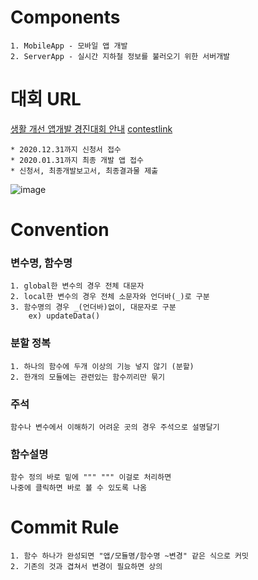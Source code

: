# Components
    1. MobileApp - 모바일 앱 개발
    2. ServerApp - 실시간 지하철 정보를 불러오기 위한 서버개발

# 대회 URL
[생활 개선 앱개발 경진대회 안내](contestlink)
[contestlink](https://www.skku.edu/skku/campus/skk_comm/notice01.do?mode=view&articleNo=87141&article.offset=10&articleLimit=10, "go link")

    * 2020.12.31까지 신청서 접수
    * 2020.01.31까지 최종 개발 앱 접수
    * 신청서, 최종개발보고서, 최종결과물 제출
![image](https://user-images.githubusercontent.com/50725139/103212324-d03e8600-494d-11eb-9a24-fa8e7081bd10.jpeg)


# Convention
### 변수명, 함수명
    1. global한 변수의 경우 전체 대문자
    2. local한 변수의 경우 전체 소문자와 언더바(_)로 구분
    3. 함수명의 경우 _(언더바)없이, 대문자로 구분
        ex) updateData()

### 분할 정복
    1. 하나의 함수에 두개 이상의 기능 넣지 않기 (분할)
    2. 한개의 모듈에는 관련있는 함수끼리만 묶기

### 주석
    함수나 변수에서 이해하기 어려운 곳의 경우 주석으로 설명달기

### 함수설명
    함수 정의 바로 밑에 """ """ 이걸로 처리하면
    나중에 클릭하면 바로 볼 수 있도록 나옴

# Commit Rule
    1. 함수 하나가 완성되면 "앱/모듈명/함수명 ~변경" 같은 식으로 커밋
    2. 기존의 것과 겹쳐서 변경이 필요하면 상의